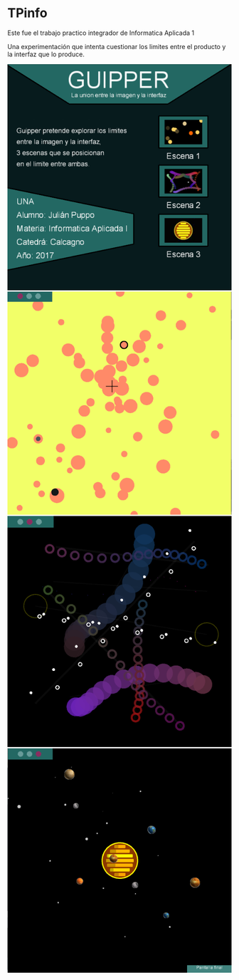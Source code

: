 # TPinfo
Este fue el trabajo practico integrador de Informatica Aplicada 1

Una experimentación que intenta cuestionar los limites entre el producto y la interfaz que lo produce.

<img src="https://github.com/jpupper/TPinfo/blob/master/1.png" >

<img src="https://github.com/jpupper/TPinfo/blob/master/2.png" >

<img src="https://github.com/jpupper/TPinfo/blob/master/3.png" >

<img src="https://github.com/jpupper/TPinfo/blob/master/4.png" >

